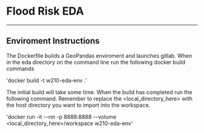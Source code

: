# Flood Risk EDA
---

## Enviroment Instructions

The Dockerfile builds a GeoPandas enviroment and launches gitlab. When in the eda directory on the command line
run the following docker build commands

'docker build -t w210-eda-env .'

The initial build will take some time. When the build has completed run the following command. Remember to
replace the <local_directory_here> with the host directory you want to import into the workspace.

'docker run -it --rm -p 8888:8888 --volume <local_directory_here>/workspace w210-eda-env'
